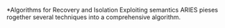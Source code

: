 \*Algorithms for Recovery and Isolation Exploiting semantics
ARIES pieses rogether several techniques into a comprehensive algorithm.